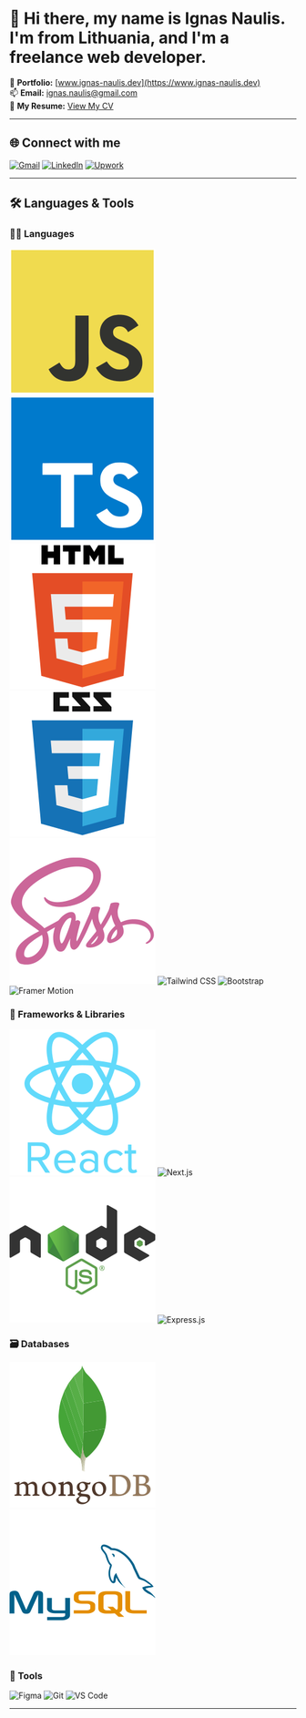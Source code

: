 # 👋 Hi there, my name is Ignas Naulis. I'm from Lithuania, and I'm a freelance web developer.

🎯 **Portfolio:** [www.ignas-naulis.dev](https://www.ignas-naulis.dev)  
📫 **Email:** [ignas.naulis@gmail.com](mailto:ignas.naulis@gmail.com)  
📄 **My Resume:** [View My CV](https://www.ignas-naulis.dev/cv/ignas_naulis_cv.pdf)

---

## 🌐 Connect with me

[![Gmail](https://cdn.worldvectorlogo.com/logos/official-gmail-icon-2020-.svg)](mailto:ignas.naulis@gmail.com)
[![LinkedIn](https://raw.githubusercontent.com/rahuldkjain/github-profile-readme-generator/master/src/images/icons/Social/linked-in-alt.svg)](https://linkedin.com/in/ignas-naulis)
[![Upwork](https://cdn.worldvectorlogo.com/logos/upwork-roundedsquare-1.svg)](https://www.upwork.com/freelancers/~01c9ac47fb1c3e96d3)

---

## 🛠️ Languages & Tools

### 👨‍💻 Languages
![JavaScript](https://raw.githubusercontent.com/devicons/devicon/master/icons/javascript/javascript-original.svg)
![TypeScript](https://raw.githubusercontent.com/devicons/devicon/master/icons/typescript/typescript-original.svg)
![HTML5](https://raw.githubusercontent.com/devicons/devicon/master/icons/html5/html5-original-wordmark.svg)
![CSS3](https://raw.githubusercontent.com/devicons/devicon/master/icons/css3/css3-original-wordmark.svg)
![SASS](https://raw.githubusercontent.com/devicons/devicon/master/icons/sass/sass-original.svg)
![Tailwind CSS](https://www.vectorlogo.zone/logos/tailwindcss/tailwindcss-icon.svg)
![Bootstrap](https://cdn.worldvectorlogo.com/logos/bootstrap-5-1.svg)
![Framer Motion](https://encrypted-tbn0.gstatic.com/images?q=tbn:ANd9GcRCq5gse3kEA76gI2S7FHh4TGq6-jE3nGlPQg&s)

### 🧩 Frameworks & Libraries
![React](https://raw.githubusercontent.com/devicons/devicon/master/icons/react/react-original-wordmark.svg)
![Next.js](https://img.icons8.com/fluent-systems-filled/512/FFFFFF/nextjs.png)
![Node.js](https://raw.githubusercontent.com/devicons/devicon/master/icons/nodejs/nodejs-original-wordmark.svg)
![Express.js](https://img.icons8.com/color/512/express-js.png)

### 🗃️ Databases
![MongoDB](https://raw.githubusercontent.com/devicons/devicon/master/icons/mongodb/mongodb-original-wordmark.svg)
![MySQL](https://raw.githubusercontent.com/devicons/devicon/master/icons/mysql/mysql-original-wordmark.svg)

### 🧰 Tools
![Figma](https://www.vectorlogo.zone/logos/figma/figma-icon.svg)
![Git](https://www.vectorlogo.zone/logos/git-scm/git-scm-icon.svg)
![VS Code](https://cdn.worldvectorlogo.com/logos/visual-studio-code-1.svg)

---

